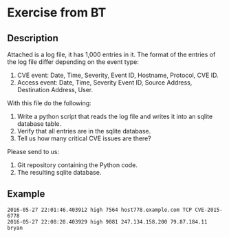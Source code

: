 # Exercise from BT #

## Description ##

Attached is a log file, it has 1,000 entries in it. The format of the entries of the log file differ depending on the event type:
1.  CVE event: Date, Time, Severity, Event ID, Hostname, Protocol, CVE ID.
2.  Access event: Date, Time, Severity Event ID, Source Address, Destination Address, User.
 
With this file do the following:
1.  Write a python script that reads the log file and writes it into an sqlite database table.
2.  Verify that all entries are in the sqlite database.
3.  Tell us how many critical CVE issues are there?

Please send to us:
1.  Git repository containing the Python code.
2.  The resulting sqlite database.

## Example ##

```
2016-05-27 22:01:46.403912 high 7564 host778.example.com TCP CVE-2015-6778
2016-05-27 22:08:20.403929 high 9081 247.134.158.200 79.87.184.11 bryan
```
